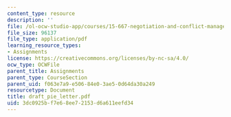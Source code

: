 ```yaml
---
content_type: resource
description: ''
file: /ol-ocw-studio-app/courses/15-667-negotiation-and-conflict-management-spring-2001/3dc0925bf7e68ee72153d6a611eefd34_draft_pie_letter.pdf
file_size: 96137
file_type: application/pdf
learning_resource_types:
- Assignments
license: https://creativecommons.org/licenses/by-nc-sa/4.0/
ocw_type: OCWFile
parent_title: Assignments
parent_type: CourseSection
parent_uid: f063e7a9-e506-84e0-3ae5-0d64da30a249
resourcetype: Document
title: draft_pie_letter.pdf
uid: 3dc0925b-f7e6-8ee7-2153-d6a611eefd34
---
```

